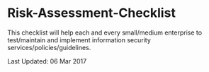 # Risk-Assessment-Checklist
This checklist will help each and every small/medium enterprise to test/maintain and implement information security services/policies/guidelines.

Last Updated: 06 Mar 2017
